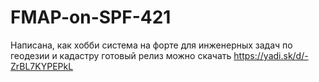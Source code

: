 # FMAP-on-SPF-421
Написана, как хобби
система на форте для инженерных задач по геодезии и кадастру
готовый релиз можно скачать https://yadi.sk/d/-ZrBL7KYPEPkL

